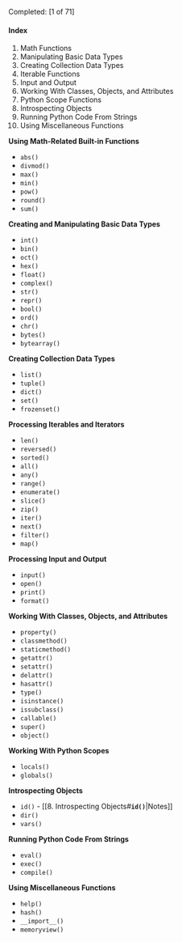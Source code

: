 
Completed: [1 of 71]

#### Index
1. Math Functions
2.  Manipulating Basic Data Types
3. Creating Collection Data Types
4. Iterable Functions
5. Input and Output
6. Working With Classes, Objects, and Attributes
7. Python Scope Functions
8. Introspecting Objects
9. Running Python Code From Strings
10. Using Miscellaneous Functions

**Using Math-Related Built-in Functions**
- `abs()`
- `divmod()`
- `max()`
- `min()`
- `pow()`
- `round()`
- `sum()`

**Creating and Manipulating Basic Data Types**
- `int()`
- `bin()`
- `oct()`
- `hex()`
- `float()`
- `complex()`
- `str()`
- `repr()`
- `bool()`
- `ord()`
- `chr()`
- `bytes()`
- `bytearray()`

**Creating Collection Data Types**
- `list()`
- `tuple()`
- `dict()`
- `set()`
- `frozenset()`

**Processing Iterables and Iterators**
- `len()`
- `reversed()`
- `sorted()`
- `all()`
- `any()`
- `range()`
- `enumerate()`
- `slice()`
- `zip()`
- `iter()`
- `next()`
- `filter()`
- `map()`

**Processing Input and Output**
- `input()`
- `open()`
- `print()`
- `format()`

**Working With Classes, Objects, and Attributes**
- `property()`
- `classmethod()`
- `staticmethod()`
- `getattr()`
- `setattr()`
- `delattr()`
- `hasattr()`
- `type()`
- `isinstance()`
- `issubclass()`
- `callable()`
- `super()`
- `object()`

**Working With Python Scopes**
- `locals()`
- `globals()`

**Introspecting Objects**
- `id()` - [[8. Introspecting Objects#**`id()`**|Notes]]
- `dir()`
- `vars()`

**Running Python Code From Strings**
- `eval()`
- `exec()`
- `compile()`

**Using Miscellaneous Functions**
- `help()`
- `hash()`
- `__import__()`
- `memoryview()`
